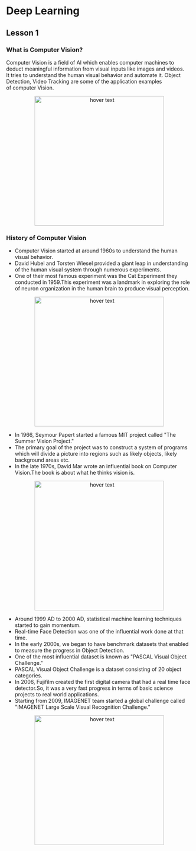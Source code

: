 # Deep Learning
## Lesson 1


<h3>What is Computer Vision?</h3> Computer Vision is a field of AI which enables computer machines to deduct meaningful information from visual inputs like images and videos. It tries to understand the human visual behavior and automate it. Object Detection, Video Tracking are some of the application examples of computer Vision.
<p align="center">
  <img src="https://user-images.githubusercontent.com/45029614/159399110-abea1583-c750-4b13-bc80-1f1b830678b8.PNG" width="350" title="hover text">
</p>
<h3>History of Computer Vision</h3> 

* Computer Vision started at around 1960s to understand the human visual behavior.
* David Hubel and Torsten Wiesel provided a giant leap in understanding of the human visual system through numerous experiments.
* One of their most famous experiment was the Cat Experiment they conducted in 1959.This experiment was a landmark in exploring the role of neuron organization in the human brain to produce visual perception. 
<p align="center">
  <img src="https://user-images.githubusercontent.com/45029614/159399295-c76cea45-cd4a-4537-8ad6-62a8de34407d.PNG" width="350" title="hover text">
</p>

* In 1966, Seymour Papert started a famous MIT project called "The Summer Vision Project."
* The primary goal of the project was to construct a system of programs which will divide a picture into regions such as likely objects, likely background areas etc.
* In the late 1970s, David Mar wrote an influential book on Computer Vision.The book is about what he thinks vision is.
<p align="center">
  <img src="https://user-images.githubusercontent.com/45029614/159399443-6be21c60-d978-4b58-a60f-a884f89433ba.PNG" width="350" title="hover text">
</p>

* Around 1999 AD to 2000 AD, statistical machine learning techniques started to gain momentum. 
* Real-time Face Detection was one of the influential work done at that time.
* In the early 2000s, we began to have benchmark datasets that enabled to measure the progress in Object Detection.
* One of the most influential dataset is known as "PASCAL Visual Object Challenge."
* PASCAL Visual Object Challenge is a dataset consisting of 20 object categories.
* In 2006, Fujifilm created the first digital camera that had a real time face detector.So, it was a very fast progress in terms of basic science projects to real world applications.
* Starting from 2009, IMAGENET team started a global challenge called "IMAGENET Large Scale Visual Recognition Challenge."
<p align="center">
  <img src="https://user-images.githubusercontent.com/45029614/159399930-79819535-5db0-49e7-9b92-9fb99320138a.PNG" width="350" title="hover text">
</p>
